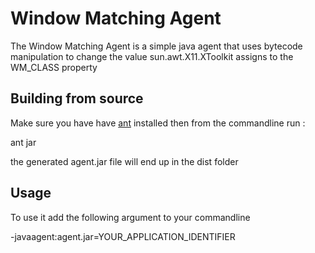 Window Matching Agent
=====================

The Window Matching Agent is a simple java agent that uses bytecode manipulation to change the value
sun.awt.X11.XToolkit assigns to the WM_CLASS property

Building from source
--------------------

Make sure you have have [ant](http://ant.apache.org) installed then from the commandline run :

ant jar

the generated agent.jar file will end up in the dist folder

Usage
-----

To use it add the following argument to your commandline

-javaagent:agent.jar=YOUR_APPLICATION_IDENTIFIER
